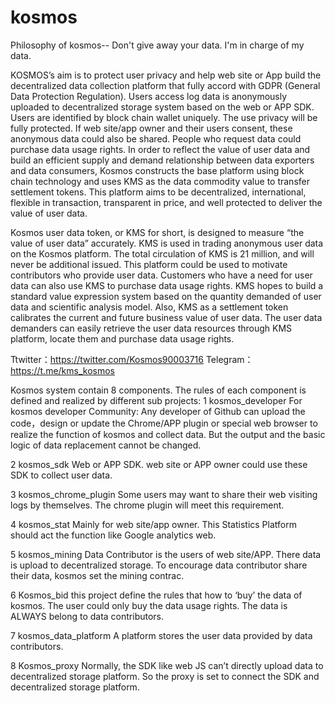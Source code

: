 # kosmos
Philosophy of kosmos-- Don't give away your data. I'm in charge of my data.

KOSMOS’s aim is to protect user privacy and help web site or App build the decentralized data collection platform that fully accord with GDPR (General Data Protection Regulation). Users access log data is anonymously uploaded to decentralized storage system based on the web or APP SDK. Users are identified by block chain wallet uniquely. The use privacy will be fully protected. If web site/app owner and their users consent, these anonymous data could also be shared. People who request data could purchase data usage rights. In order to reflect the value of user data and build an efficient supply and demand relationship between data exporters and data consumers, Kosmos constructs the base platform using block chain technology and uses KMS as the data commodity value to transfer settlement tokens. This platform aims to be decentralized, international, flexible in transaction, transparent in price, and well protected to deliver the value of user data.

Kosmos user data token, or KMS for short, is designed to measure “the value of user data” accurately. KMS is used in trading anonymous user data on the Kosmos platform. The total circulation of KMS is 21 million, and will never be additional issued. This platform could be used to motivate contributors who provide user data. Customers who have a need for user data can also use KMS to purchase data usage rights. KMS hopes to build a standard value expression system based on the quantity demanded of user data and scientific analysis model. Also, KMS as a settlement token calibrates the current and future business value of user data. The user data demanders can easily retrieve the user data resources through KMS platform, locate them and purchase data usage rights. 

Ttwitter：https://twitter.com/Kosmos90003716
Telegram：https://t.me/kms_kosmos

Kosmos system contain 8 components. The rules of each component is defined and realized by different sub projects:
1 kosmos_developer
For kosmos developer Community: Any developer of Github can upload the code，design or update the Chrome/APP plugin or special web browser to realize the function of kosmos and collect data. But the output and the basic logic of data replacement cannot be changed. 

2 kosmos_sdk
Web or APP SDK. web site or APP owner could use these SDK to collect user data. 

3 kosmos_chrome_plugin
Some users may want to share their web visiting logs by themselves. The chrome plugin will meet this requirement. 

4 kosmos_stat
Mainly for web site/app owner. This Statistics Platform should act the function like Google analytics web. 

5 kosmos_mining
Data Contributor is the users of web site/APP. There data is upload to decentralized storage. To encourage data contributor share their data, kosmos set the mining contrac.

6 Kosmos_bid
this project define the rules that how to ‘buy’ the data of kosmos. The user could only buy the data usage rights. The data is ALWAYS belong to data contributors.

7 kosmos_data_platform
A platform stores the user data provided by data contributors.

8 Kosmos_proxy
Normally, the SDK like web JS can’t directly upload data to decentralized storage platform. So the proxy is set to connect the SDK and decentralized storage platform. 


